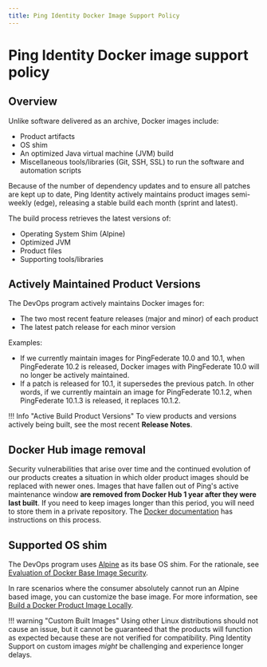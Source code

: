 ```yaml
---
title: Ping Identity Docker Image Support Policy
---
```

# Ping Identity Docker image support policy

## Overview

Unlike software delivered as an archive, Docker images include:

* Product artifacts
* OS shim
* An optimized Java virtual machine (JVM) build
* Miscellaneous tools/libraries (Git, SSH, SSL) to run the software and automation scripts

Because of the number of dependency updates and to ensure all patches are kept up to date, Ping Identity actively maintains product images semi-weekly (edge), releasing a stable build each month (sprint and latest).

The build process retrieves the latest versions of:

* Operating System Shim (Alpine)
* Optimized JVM
* Product files
* Supporting tools/libraries

## Actively Maintained Product Versions

The DevOps program actively maintains Docker images for:

* The two most recent feature releases (major and minor) of each product
* The latest patch release for each minor version

Examples:

* If we currently maintain images for PingFederate 10.0 and 10.1, when PingFederate 10.2 is released, Docker images with PingFederate 10.0 will no longer be actively maintained.
* If a patch is released for 10.1, it supersedes the previous patch. In other words, if we currently maintain an image for PingFederate 10.1.2, when PingFederate 10.1.3 is released, it replaces 10.1.2.

!!! Info "Active Build Product Versions"
    To view products and versions actively being built, see the most recent **Release Notes**.

## Docker Hub image removal

Security vulnerabilities that arise over time and the continued evolution of our products creates a situation in which older product images should be replaced with newer ones.  Images that have fallen out of Ping's active maintenance window **are removed from Docker Hub 1 year after they were last built**. If you need to keep images longer than this period, you will need to store them in a private repository.  The [Docker documentation](https://docs.docker.com/engine/reference/commandline/tag/) has instructions on this process.

## Supported OS shim

The DevOps program uses [Alpine](https://hub.docker.com/_/alpine) as its base OS shim. For the rationale, see [Evaluation of Docker Base Image Security](./dockerImageSecurity.md).

In rare scenarios where the consumer absolutely cannot run an Alpine based image, you can customize the base image. For more information, see [Build a Docker Product Image Locally](../reference/buildLocal.md).

!!! warning "Custom Built Images"
    Using other Linux distributions should not cause an issue, but it cannot be guaranteed that the products will function as expected because these are not verified for compatibility. Ping Identity Support on custom images _might_ be challenging and experience longer delays.
